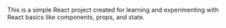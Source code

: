 This is a simple React project created for learning and experimenting with React basics like components, props, and state.
